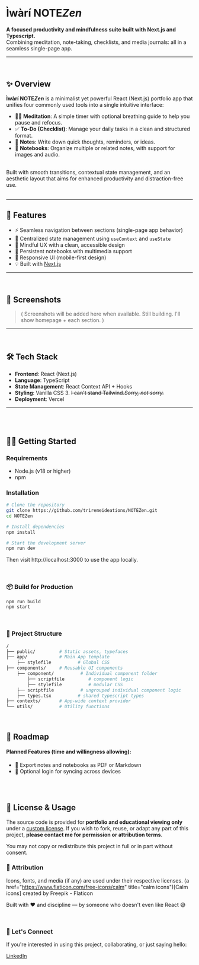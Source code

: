 <br>

# Ìwàrí NOTE*Zen*


**A focused productivity and mindfulness suite built with Next.js and Typescript.**  
Combining meditation, note-taking, checklists, and media journals: all in a seamless single-page app.

---

<br>

## ✨ Overview

**Ìwàrí NOTE*Zen*** is a minimalist yet powerful React (Next.js) portfolio app that unifies four commonly used tools into a single intuitive interface:

- 🧘‍♂️ **Meditation**: A simple timer with optional breathing guide to help you pause and refocus.
- ✅ **To-Do (Checklist)**: Manage your daily tasks in a clean and structured format.
- 📝 **Notes**: Write down quick thoughts, reminders, or ideas.
- 📓 **Notebooks**: Organize multiple or related notes, with support for images and audio.

<br>
Built with smooth transitions, contextual state management, and an aesthetic layout that aims for enhanced productivity and distraction-free use.
<br><br>

---

## 🚀 Features

- ⚡ Seamless navigation between sections (single-page app behavior)
- 🎯 Centralized state management using `useContext` and `useState`
- 🧠 Mindful UX with a clean, accessible design
- 📂 Persistent notebooks with multimedia support
- 📱 Responsive UI (mobile-first design)
- 💡 Built with [Next.js](https://nextjs.org/)

---

<br>

## 📸 Screenshots

> (
> Screenshots will be added here when available.
> Still building. I'll show homepage + each section.
> )

---

<br>

## 🛠️ Tech Stack

- **Frontend**: React (Next.js)
- **Language**: TypeScript
- **State Management**: React Context API + Hooks
- **Styling**: Vanilla CSS 3. ~~I can't stand Tailwind.~~*~~Sorry, not sorry.~~*
- **Deployment**: Vercel

---

<br><br>

## 🧑‍💻 Getting Started

### Requirements

- Node.js (v18 or higher)
- npm

### Installation

```bash
# Clone the repository
git clone https://github.com/triremeideations/NOTEZen.git
cd NOTEZen

# Install dependencies
npm install

# Start the development server
npm run dev
```

Then visit http://localhost:3000 to use the app locally.

<br>

### 📦 Build for Production

```bash
npm run build
npm start
```

<br>

### 📁 Project Structure

```bash
/
├── public/         # Static assets, typefaces
├── app/            # Main App template
    ├── stylefile          # Global CSS
├── components/     # Reusable UI components
    ├── component/          # Individual component folder
        ├── scriptfile         # component logic
        ├── stylefile          # modular CSS
    ├── scriptfile          # ungrouped individual component logic
    ├── types.tsx          # shared typescript types
├── contexts/       # App-wide context provider
└── utils/          # Utility functions
```

<br>

## 🧭 Roadmap

#### Planned Features (time and willingness allowing):
- 📝 Export notes and notebooks as PDF or Markdown
- 🔐 Optional login for syncing across devices

<br><br>

## 🔐 License & Usage

The source code is provided for **portfolio and educational viewing only** under a [custom license](./LICENSE.md).
If you wish to fork, reuse, or adapt any part of this project, **please contact me for permission or attribution terms**.

You may not copy or redistribute this project in full or in part without consent.

### 🙏 Attribution

Icons, fonts, and media (if any) are used under their respective licenses.
(a href="https://www.flaticon.com/free-icons/calm" title="calm icons")[Calm icons] created by Freepik - Flaticon</a>

Built with ❤️ and discipline — by someone who doesn't even like React 😅

<br>

### 🤝 Let's Connect

If you're interested in using this project, collaborating, or just saying hello:

[LinkedIn](https://www.linkedin.com/in/stanley-aduaka)

